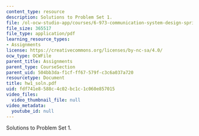 ```yaml
---
content_type: resource
description: Solutions to Problem Set 1.
file: /ol-ocw-studio-app/courses/6-973-communication-system-design-spring-2006/fdf741e8588c4c02bc1c1c060e857015_hw1_soln.pdf
file_size: 365517
file_type: application/pdf
learning_resource_types:
- Assignments
license: https://creativecommons.org/licenses/by-nc-sa/4.0/
ocw_type: OCWFile
parent_title: Assignments
parent_type: CourseSection
parent_uid: 504bb3da-f1cf-ff67-579f-c3c6a037a720
resourcetype: Document
title: hw1_soln.pdf
uid: fdf741e8-588c-4c02-bc1c-1c060e857015
video_files:
  video_thumbnail_file: null
video_metadata:
  youtube_id: null
---
```

Solutions to Problem Set 1.